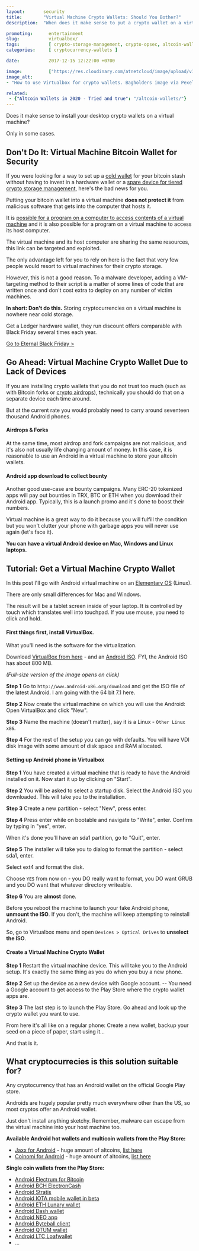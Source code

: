 ```yaml
---
layout:       security
title:        "Virtual Machine Crypto Wallets: Should You Bother?"
description:  "When does it make sense to put a crypto wallet on a virtual machine? Includes a full walkthrough tutorial on how to set up a cryptocurrency wallet in Virtualbox."

promoting:      entertainment
slug:           virtualbox/
tags:           [ crypto-storage-management, crypto-opsec, altcoin-wallet, bitcoin-wallet ]
categories:     [ cryptocurrency-wallets ]

date:           2017-12-15 12:22:00 +0700

image:          ["https://res.cloudinary.com/atnetcloud/image/upload/v1586242335/atnet/cybersecurity/black-laptop-beside-audio-mixer-set-919734_ae2uzl.jpg"]
image_alt:
- "How to use Virtualbox for crypto wallets. Bagholders image via Pexels."

related:
 - {"Altcoin Wallets in 2020 - Tried and true": "/altcoin-wallets/"}
---
```


Does it make sense to install your desktop crypto wallets on a virtual machine?

Only in some cases.

## Don't Do It: Virtual Machine Bitcoin Wallet for Security

If you were looking for a way to set up a [cold wallet](/altcoin-wallets/) for your bitcoin stash without having to invest in a hardware wallet or a [spare device for tiered crypto storage management](/device-management/), here's the bad news for you.

Putting your bitcoin wallet into a virtual machine **does not protect it** from malicious software that gets into the computer that hosts it.

It is [possible for a program on a computer to access contents of a virtual machine](https://security.stackexchange.com/questions/3056/how-secure-are-virtual-machines-really-false-sense-of-security) and it is also possible for a program on a virtual machine to access its host computer.

The virtual machine and its host computer are sharing the same resources, this link can be targeted and exploited.

The only advantage left for you to rely on here is the fact that very few people would resort to virtual machines for their crypto storage.

However, this is not a good reason. To a malware developer, adding a VM-targeting method to their script is a matter of some lines of code that are written once and don't cost extra to deploy on any number of victim machines.

**In short: Don't do this.** Storing cryptocurrencies on a virtual machine is nowhere near cold storage.

Get a Ledger hardware wallet, they run discount offers comparable with Black Friday several times each year.

<p><a href="/blackfriday/" class="btn">Go to Eternal Black Friday ></a></p>

## Go Ahead: Virtual Machine Crypto Wallet Due to Lack of Devices

If you are installing crypto wallets that you do not trust too much (such as with Bitcoin forks or [crypto airdrops](/airdrops/)), technically you should do that on a separate device each time around.

But at the current rate you would probably need to carry around seventeen thousand Android phones.

#### Airdrops & Forks

At the same time, most airdrop and fork campaigns are not malicious, and it's also not usually life changing amount of money. In this case, it is reasonable to use an Android in a virtual machine to store your altcoin wallets.

#### Android app download to collect bounty

Another good use-case are bounty campaigns. Many ERC-20 tokenized apps will pay out bounties in TRX, BTC or ETH when you download their Android app. Typically, this is a launch promo and it's done to boost their numbers.

Virtual machine is a great way to do it because you will fulfill the condition but you won't clutter your phone with garbage apps you will never use again (let's face it).

**You can have a virtual Android device on Mac, Windows and Linux laptops.**

## Tutorial: Get a Virtual Machine Crypto Wallet

In this post I'll go with Android virtual machine on an [Elementary OS](https://elementary.io/) (Linux).

There are only small differences for Mac and Windows.

The result will be a tablet screen inside of your laptop. It is controlled by touch which translates well into touchpad. If you use mouse, you need to click and hold.

#### First things first, install VirtualBox.

What you'll need is the software for the virtualization.

Download [VirtualBox from here](https://www.virtualbox.org/wiki/Downloads) - and an [Android ISO](http://www.android-x86.org/download). FYI, the Android ISO has about 800 MB.

*(Full-size version of the image opens on click)*

<amp-img itemprop="image" alt="Altcoin Trading Security"
 src="https://res.cloudinary.com/atnetcloud/image/upload/v1586239225/atnet/cybersecurity/1androidiso_ctht1f.jpg" layout="responsive"
 data-original-width="753px" data-original-height="823px"
width="753px" height="823px"></amp-img>

**Step 1** Go to `http://www.android-x86.org/download` and get the ISO file of the latest Android. I am going with the 64 bit 7.1 here.

<amp-img itemprop="image" alt="Altcoin Trading Security"
 src="https://res.cloudinary.com/atnetcloud/image/upload/v1586239225/atnet/cybersecurity/2virtualbox_jtcljx.jpg" layout="responsive"
 data-original-width="1920px" data-original-height="1080px"
width="753px" height="423px"></amp-img>

**Step 2** Now create the virtual machine on which you will use the Android: Open VirtualBox and click "New".

<amp-img itemprop="image" alt="Altcoin Trading Security"
 src="https://res.cloudinary.com/atnetcloud/image/upload/v1586239225/atnet/cybersecurity/3_zvj1na.jpg" layout="responsive"
 data-original-width="1920px" data-original-height="1080px"
width="753px" height="423px"></amp-img>

**Step 3** Name the machine (doesn't matter), say it is a Linux - `Other Linux x86`.

<amp-img itemprop="image" alt="Altcoin Trading Security"
 src="https://res.cloudinary.com/atnetcloud/image/upload/v1586239225/atnet/cybersecurity/4_h18rjg.jpg" layout="responsive"
 data-original-width="1920px" data-original-height="1080px"
width="753px" height="423px"></amp-img>

**Step 4** For the rest of the setup you can go with defaults. You will have VDI disk image with some amount of disk space and RAM allocated.

<amp-img itemprop="image" alt="Altcoin Trading Security"
 src="https://res.cloudinary.com/atnetcloud/image/upload/v1586239225/atnet/cybersecurity/5_jodpln.jpg" layout="responsive"
 data-original-width="1920px" data-original-height="1080px"
width="753px" height="423px"></amp-img>

#### Setting up Android phone in Virtualbox

**Step 1** You have created a virtual machine that is ready to have the Android installed on it. Now start it up by clicking on "Start".

<amp-img itemprop="image" alt="Altcoin Trading Security"
 src="https://res.cloudinary.com/atnetcloud/image/upload/v1586239225/atnet/cybersecurity/6_ckab8e.jpg" layout="responsive"
 data-original-width="1920px" data-original-height="1080px"
width="753px" height="423px"></amp-img>

**Step 2** You will be asked to select a startup disk. Select the Android ISO you downloaded. This will take you to the installation.

<amp-img itemprop="image" alt="Altcoin Trading Security"
 src="https://res.cloudinary.com/atnetcloud/image/upload/v1586239226/atnet/cybersecurity/7_salf6a.jpg" layout="responsive"
 data-original-width="1920px" data-original-height="1080px"
width="753px" height="423px"></amp-img>

**Step 3** Create a new partition - select "New", press enter.

<amp-img itemprop="image" alt="Altcoin Trading Security"
 src="https://res.cloudinary.com/atnetcloud/image/upload/v1586239226/atnet/cybersecurity/8_uktyag.jpg" layout="responsive"
 data-original-width="1920px" data-original-height="1080px"
width="753px" height="423px"></amp-img>

**Step 4** Press enter while on bootable and navigate to "Write", enter. Confirm by typing in "yes", enter.

When it's done you'll have an sda1 partition, go to "Quit", enter.

<amp-img itemprop="image" alt="Altcoin Trading Security"
 src="https://res.cloudinary.com/atnetcloud/image/upload/v1586239226/atnet/cybersecurity/8i_gcmvpq.jpg" layout="responsive"
 data-original-width="1920px" data-original-height="1080px"
width="753px" height="423px"></amp-img>

**Step 5** The installer will take you to dialog to format the partition - select sda1, enter.

Select ext4 and format the disk.

Choose `YES` from now on - you DO really want to format, you DO want GRUB and you DO want that whatever directory writeable.


<amp-img itemprop="image" alt="Altcoin Trading Security"
 src="https://res.cloudinary.com/atnetcloud/image/upload/v1586239227/atnet/cybersecurity/9_e1wtsp.jpg" layout="responsive"
 data-original-width="1920px" data-original-height="1080px"
width="753px" height="423px"></amp-img>

**Step 6** You are **almost** done.

<amp-img itemprop="image" alt="Altcoin Trading Security"
 src="https://res.cloudinary.com/atnetcloud/image/upload/v1586239226/atnet/cybersecurity/10unmount_f9boxf.jpg" layout="responsive"
 data-original-width="1920px" data-original-height="1080px"
width="753px" height="423px"></amp-img>

Before you reboot the machine to launch your fake Android phone, **unmount the ISO**. If you don't, the machine will keep attempting to reinstall Android.

So, go to Virtualbox menu and open `Devices > Optical Drives` to **unselect the ISO**.

#### Create a Virtual Machine Crypto Wallet

**Step 1** Restart the virtual machine device. This will take you to the Android setup. It's exactly the same thing as you do when you buy a new phone.

<amp-img itemprop="image" alt="Altcoin Trading Security"
 src="https://res.cloudinary.com/atnetcloud/image/upload/v1586239226/atnet/cybersecurity/11_qi8jfh.jpg" layout="responsive"
 data-original-width="1920px" data-original-height="1080px"
width="753px" height="423px"></amp-img>

**Step 2** Set up the device as a new device with Google account. -- You need a Google account to get access to the Play Store where the crypto wallet apps are.

<amp-img itemprop="image" alt="Altcoin Trading Security"
 src="https://res.cloudinary.com/atnetcloud/image/upload/v1586239227/atnet/cybersecurity/12_bewdoc.jpg" layout="responsive"
 data-original-width="1920px" data-original-height="1080px"
width="753px" height="423px"></amp-img>


<amp-img itemprop="image" alt="Altcoin Trading Security"
 src="https://res.cloudinary.com/atnetcloud/image/upload/v1586239227/atnet/cybersecurity/13_nzbcpk.jpg" layout="responsive"
 data-original-width="1920px" data-original-height="1080px"
width="753px" height="423px"></amp-img>

**Step 3** The last step is to launch the Play Store. Go ahead and look up the crypto wallet you want to use.

<amp-img itemprop="image" alt="Altcoin Trading Security"
 src="https://res.cloudinary.com/atnetcloud/image/upload/v1586239227/atnet/cybersecurity/15play_wfalts.jpg" layout="responsive"
 data-original-width="1920px" data-original-height="1080px"
width="753px" height="423px"></amp-img>


<amp-img itemprop="image" alt="Altcoin Trading Security"
 src="https://res.cloudinary.com/atnetcloud/image/upload/v1586239227/atnet/cybersecurity/15_k3ao5i.jpg" layout="responsive"
 data-original-width="1920px" data-original-height="1080px"
width="753px" height="423px"></amp-img>

From here it's all like on a regular phone: Create a new wallet, backup your seed on a piece of paper, start using it...

<amp-img itemprop="image" alt="Altcoin Trading Security"
 src="https://res.cloudinary.com/atnetcloud/image/upload/v1586239228/atnet/cybersecurity/16voila_iwm6m4.jpg" layout="responsive"
 data-original-width="1920px" data-original-height="1080px"
width="753px" height="423px"></amp-img>

And that is it.

## What cryptocurrecies is this solution suitable for?

Any cryptocurrency that has an Android wallet on the official Google Play store.

Androids are hugely popular pretty much everywhere other than the US, so most cryptos offer an Android wallet.

Just don't install anything sketchy. Remember, malware can escape from the virtual machine into your host machine too.

**Available Android hot wallets and multicoin wallets from the Play Store:**

* [Jaxx for Android](https://play.google.com/store/apps/details?id=com.kryptokit.jaxx&hl=en) - huge amount of altcoins, [list here](https://decentral.zendesk.com/hc/en-us/articles/218373867-Which-tokens-does-Jaxx-support-)
* [Coinomi for Android](https://play.google.com/store/apps/details?id=com.coinomi.wallet&hl=en) - huge amount of altcoins, [list here](https://coinomi.com/#supported-coins)

**Single coin wallets from the Play Store:**

* [Android Electrum for Bitcoin](https://play.google.com/store/apps/details?id=org.electrum.electrum)
* [Android BCH ElectronCash](https://play.google.com/store/apps/details?id=org.electroncash.electroncash&hl=en)
* [Android Stratis](https://play.google.com/store/apps/details?id=com.stratis.live)
* [Android IOTA mobile wallet in beta](https://play.google.com/store/apps/details?id=org.iota.wallet)
* [Android ETH Lunary wallet](https://play.google.com/store/apps/details?id=com.rehanced.lunary)
* [Android Dash wallet](https://play.google.com/store/apps/details?id=hashengineering.darkcoin.wallet)
* [Android NEO app](https://play.google.com/store/apps/details?id=neo.app)
* [Android Byteball client](https://play.google.com/store/apps/details?id=org.byteball.wallet)
* [Android QTUM wallet](https://play.google.com/store/apps/details?id=org.qtum.wallet)
* [Android LTC Loafwallet](https://play.google.com/store/apps/details?id=com.loafwallet)
* ...
